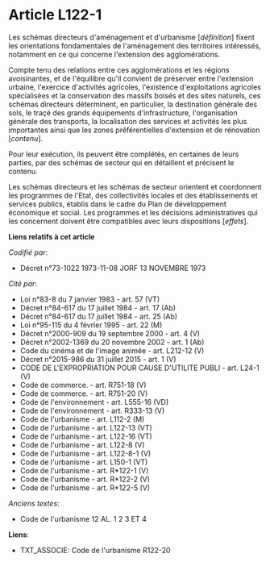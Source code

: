 # Article L122-1

Les schémas directeurs d'aménagement et d'urbanisme [*définition*] fixent les orientations fondamentales de l'aménagement des
territoires intéressés, notamment en ce qui concerne l'extension des agglomérations.

Compte tenu des relations entre ces agglomérations et les régions avoisinantes, et de l'équilibre qu'il convient de préserver
entre l'extension urbaine, l'exercice d'activités agricoles, l'existence d'exploitations agricoles spécialisées et la
conservation des massifs boisés et des sites naturels, ces schémas directeurs déterminent, en particulier, la destination
générale des sols, le traçé des grands équipements d'infrastructure, l'organisation générale des transports, la localisation
des services et activités les plus importantes ainsi que les zones préférentielles d'extension et de rénovation [*contenu*].

Pour leur exécution, ils peuvent être complétés, en certaines de leurs parties, par des schémas de secteur qui en détaillent
et précisent le contenu.

Les schémas directeurs et les schémas de secteur orientent et coordonnent les programmes de l'Etat, des collectivités locales
et des établissements et services publics, établis dans le cadre du Plan de développement économique et social. Les
programmes et les décisions administratives qui les concernent doivent être compatibles avec leurs dispositions [*effets*].

**Liens relatifs à cet article**

_Codifié par_:

  - Décret n°73-1022 1973-11-08 JORF 13 NOVEMBRE 1973

_Cité par_:

  - Loi n°83-8 du 7 janvier 1983 - art. 57 (VT)
  - Décret n°84-617 du 17 juillet 1984 - art. 17 (Ab)
  - Décret n°84-617 du 17 juillet 1984 - art. 25 (Ab)
  - Loi n°95-115 du 4 février 1995 - art. 22 (M)
  - Décret n°2000-909 du 19 septembre 2000 - art. 4 (V)
  - Décret n°2002-1369 du 20 novembre 2002 - art. 1 (Ab)
  - Code du cinéma et de l'image animée - art. L212-12 (V)
  - Décret n°2015-986 du 31 juillet 2015 - art. 1 (V)
  - CODE DE L'EXPROPRIATION POUR CAUSE D'UTILITE PUBLI - art. L24-1 (V)
  - Code de commerce. - art. R751-18 (V)
  - Code de commerce. - art. R751-20 (V)
  - Code de l'environnement - art. L555-16 (VD)
  - Code de l'environnement - art. R333-13 (V)
  - Code de l'urbanisme - art. L112-2 (M)
  - Code de l'urbanisme - art. L122-13 (VT)
  - Code de l'urbanisme - art. L122-16 (VT)
  - Code de l'urbanisme - art. L122-8 (V)
  - Code de l'urbanisme - art. L122-8-1 (V)
  - Code de l'urbanisme - art. L150-1 (VT)
  - Code de l'urbanisme - art. R*122-1 (V)
  - Code de l'urbanisme - art. R*122-2 (V)
  - Code de l'urbanisme - art. R*122-5 (V)

_Anciens textes_:

  - Code de l'urbanisme 12 AL. 1 2 3 ET 4

**Liens**:

  - TXT_ASSOCIE: Code de l'urbanisme R122-20
